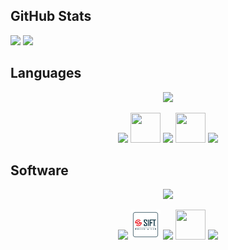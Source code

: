## GitHub Stats
<p>
    <img src="https://github-readme-stats.vercel.app/api?username=ItsMeeea&show_icons=true&count_private=true&hide_title=true&theme=panda" width="56%" />
    <img src="https://github-readme-stats.vercel.app/api/top-langs/?username=ItsMeeea&layout=compact&theme=panda" width="42%" />
</p>

## Languages
<p align="center">
    <img src="https://skillicons.dev/icons?i=c,cpp,css,go,html,java,kotlin,latex" />
</p>
<p align="center">
    <img src="https://skillicons.dev/icons?i=md,mysql" />
    <img src="https://www.nasm.us/images/nasm.png" width=48 height=48>
    <img src="https://skillicons.dev/icons?i=python,r" />
    <img src="https://avatars.githubusercontent.com/u/89536631?s=280&v=4" width=48 height=48/>
    <img src="https://skillicons.dev/icons?i=ruby" />
</p>

## Software
<p align="center">
  <img src="https://skillicons.dev/icons?i=arduino,debian,git,github,kali,linux,matlab,mysql,notion" />
</p>

<p align="center">
  <img src="https://skillicons.dev/icons?i=obsidian,raspberrypi" />
  <img src="SIFT_logo.png" width="48px" height="48px" />
  <img src="https://skillicons.dev/icons?i=ubuntu,visualstudio,vscode" />
  <img src="https://volatilityfoundation.org/wp-content/uploads/2023/11/IMG_6301.png" width="48" height="48" />
  <img src="https://skillicons.dev/icons?i=windows" />
</p>
